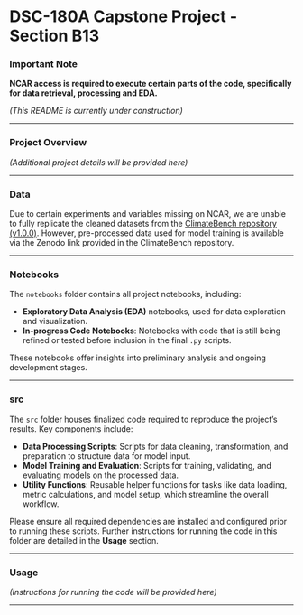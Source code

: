 # DSC-180A Capstone Project - Section B13


### Important Note
**NCAR access is required to execute certain parts of the code, specifically for data retrieval, processing and EDA.**


*(This README is currently under construction)*

---


### Project Overview
*(Additional project details will be provided here)*


---


### Data
Due to certain experiments and variables missing on NCAR, we are unable to fully replicate the cleaned datasets from the [ClimateBench repository (v1.0.0)](https://github.com/duncanwp/ClimateBench/tree/v1.0.0). However, pre-processed data used for model training is available via the Zenodo link provided in the ClimateBench repository.


---


### Notebooks
The `notebooks` folder contains all project notebooks, including:

- **Exploratory Data Analysis (EDA)** notebooks, used for data exploration and visualization.
- **In-progress Code Notebooks**: Notebooks with code that is still being refined or tested before inclusion in the final `.py` scripts.

These notebooks offer insights into preliminary analysis and ongoing development stages.


---



### src
The `src` folder houses finalized code required to reproduce the project’s results. Key components include:

- **Data Processing Scripts**: Scripts for data cleaning, transformation, and preparation to structure data for model input.
- **Model Training and Evaluation**: Scripts for training, validating, and evaluating models on the processed data.
- **Utility Functions**: Reusable helper functions for tasks like data loading, metric calculations, and model setup, which streamline the overall workflow.

Please ensure all required dependencies are installed and configured prior to running these scripts. Further instructions for running the code in this folder are detailed in the **Usage** section.


---



### Usage
*(Instructions for running the code will be provided here)*

---
